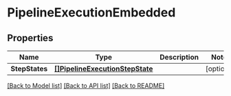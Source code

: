 # PipelineExecutionEmbedded

## Properties

Name | Type | Description | Notes
------------ | ------------- | ------------- | -------------
**StepStates** | [**[]PipelineExecutionStepState**](pipelineExecutionStepState.md) |  | [optional] 

[[Back to Model list]](../README.md#documentation-for-models) [[Back to API list]](../README.md#documentation-for-api-endpoints) [[Back to README]](../README.md)


